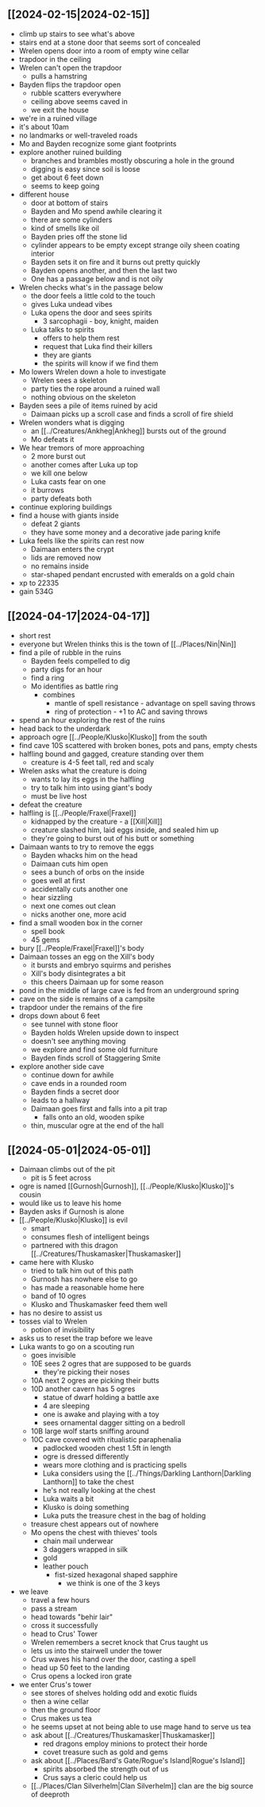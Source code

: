 ## [[2024-02-15|2024-02-15]]
- climb up stairs to see what's above
- stairs end at a stone door that seems sort of concealed
- Wrelen opens door into a room of empty wine cellar
- trapdoor in the ceiling
- Wrelen can't open the trapdoor
	- pulls a hamstring
- Bayden flips the trapdoor open
	- rubble scatters everywhere
	- ceiling above seems caved in
	- we exit the house
- we're in a ruined village
- it's about 10am
- no landmarks or well-traveled roads
- Mo and Bayden recognize some giant footprints
- explore another ruined building
	- branches and brambles mostly obscuring a hole in the ground
	- digging is easy since soil is loose
	- get about 6 feet down
	- seems to keep going
- different house
	- door at bottom of stairs
	- Bayden and Mo spend awhile clearing it
	- there are some cylinders
	- kind of smells like oil
	- Bayden pries off the stone lid
	- cylinder appears to be empty except strange oily sheen coating interior
	- Bayden sets it on fire and it burns out pretty quickly
	- Bayden opens another, and then the last two
	- One has a passage below and is not oily
- Wrelen checks what's in the passage below
	- the door feels a little cold to the touch
	- gives Luka undead vibes
	- Luka opens the door and sees spirits
		- 3 sarcophagii - boy, knight, maiden
	- Luka talks to spirits
		- offers to help them rest
		- request that Luka find their killers
		- they are giants
		- the spirits will know if we find them
- Mo lowers Wrelen down a hole to investigate
	- Wrelen sees a skeleton
	- party ties the rope around a ruined wall
	- nothing obvious on the skeleton
- Bayden sees a pile of items ruined by acid
	- Daimaan picks up a scroll case and finds a scroll of fire shield
- Wrelen wonders what is digging
	- an [[../Creatures/Ankheg|Ankheg]] bursts out of the ground
	- Mo defeats it
- We hear tremors of more approaching
	- 2 more burst out
	- another comes after Luka up top
	- we kill one below
	- Luka casts fear on one
	- it burrows
	- party defeats both
- continue exploring buildings
- find a house with giants inside
	- defeat 2 giants
	- they have some money and a decorative jade paring knife
- Luka feels like the spirits can rest now
	- Daimaan enters the crypt
	- lids are removed now
	- no remains inside
	- star-shaped pendant encrusted with emeralds on a gold chain
- xp to 22335
- gain 534G

## [[2024-04-17|2024-04-17]]
- short rest
- everyone but Wrelen thinks this is the town of [[../Places/Nin|Nin]]
- find a pile of rubble in the ruins
	- Bayden feels compelled to dig
	- party digs for an hour
	- find a ring
	- Mo identifies as battle ring
		- combines
			- mantle of spell resistance - advantage on spell saving throws
			- ring of protection - +1 to AC and saving throws
- spend an hour exploring the rest of the ruins
- head back to the underdark
- approach ogre [[../People/Klusko|Klusko]] from the south
- find cave 10S scattered with broken bones, pots and pans, empty chests
- halfling bound and gagged, creature standing over them
	- creature is 4-5 feet tall, red and scaly
- Wrelen asks what the creature is doing
	- wants to lay its eggs in the halfling
	- try to talk him into using giant's body
	- must be live host
- defeat the creature
- halfling is [[../People/Fraxel|Fraxel]]
	- kidnapped by the creature - a [[Xill|Xill]]
	- creature slashed him, laid eggs inside, and sealed him up
	- they're going to burst out of his butt or something
- Daimaan wants to try to remove the eggs
	- Bayden whacks him on the head
	- Daimaan cuts him open
	- sees a bunch of orbs on the inside
	- goes well at first
	- accidentally cuts another one
	- hear sizzling
	- next one comes out clean
	- nicks another one, more acid
- find a small wooden box in the corner
	- spell book
	- 45 gems
- bury [[../People/Fraxel|Fraxel]]'s body
- Daimaan tosses an egg on the Xill's body
	- it bursts and embryo squirms and perishes
	- Xill's body disintegrates a bit
	- this cheers Daimaan up for some reason
- pond in the middle of large cave is fed from an underground spring
- cave on the side is remains of a campsite
- trapdoor under the remains of the fire
- drops down about 6 feet
	- see tunnel with stone floor
	- Bayden holds Wrelen upside down to inspect
	- doesn't see anything moving
	- we explore and find some old furniture
	- Bayden finds scroll of Staggering Smite
- explore another side cave
	- continue down for awhile
	- cave ends in a rounded room
	- Bayden finds a secret door
	- leads to a hallway
	- Daimaan goes first and falls into a pit trap
		- falls onto an old, wooden spike
	- thin, muscular ogre at the end of the hall

## [[2024-05-01|2024-05-01]]
- Daimaan climbs out of the pit
	- pit is 5 feet across
- ogre is named [[Gurnosh|Gurnosh]], [[../People/Klusko|Klusko]]'s cousin
- would like us to leave his home
- Bayden asks if Gurnosh is alone
- [[../People/Klusko|Klusko]] is evil
	- smart
	- consumes flesh of intelligent beings
	- partnered with this dragon [[../Creatures/Thuskamasker|Thuskamasker]]
- came here with Klusko
	- tried to talk him out of this path
	- Gurnosh has nowhere else to go
	- has made a reasonable home here
	- band of 10 ogres
	- Klusko and Thuskamasker feed them well
- has no desire to assist us
- tosses vial to Wrelen
	- potion of invisibility
- asks us to reset the trap before we leave
- Luka wants to go on a scouting run
	- goes invisible
	- 10E sees 2 ogres that are supposed to be guards
		- they're picking their noses
	- 10A next 2 ogres are picking their butts
	- 10D another cavern has 5 ogres
		- statue of dwarf holding a battle axe
		- 4 are sleeping
		- one is awake and playing with a toy
		- sees ornamental dagger sitting on a bedroll
	- 10B large wolf starts sniffing around
	- 10C cave covered with ritualistic paraphenalia
		- padlocked wooden chest 1.5ft in length
		- ogre is dressed differently
		- wears more clothing and is practicing spells
		- Luka considers using the [[../Things/Darkling Lanthorn|Darkling Lanthorn]] to take the chest
		- he's not really looking at the chest
		- Luka waits a bit
		- Klusko is doing something
		- Luka puts the treasure chest in the bag of holding
	- treasure chest appears out of nowhere
	- Mo opens the chest with thieves' tools
		- chain mail underwear
		- 3 daggers wrapped in silk
		- gold
		- leather pouch
			- fist-sized hexagonal shaped sapphire
				- we think is one of the 3 keys
- we leave
	- travel a few hours
	- pass a stream
	- head towards "behir lair"
	- cross it successfully
	- head to Crus' Tower
	- Wrelen remembers a secret knock that Crus taught us
	- lets us into the stairwell under the tower
	- Crus waves his hand over the door, casting a spell
	- head up 50 feet to the landing
	- Crus opens a locked iron grate
- we enter Crus's tower
	- see stores of shelves holding odd and exotic fluids
	- then a wine cellar
	- then the ground floor
	- Crus makes us tea
	- he seems upset at not being able to use mage hand to serve us tea
	- ask about [[../Creatures/Thuskamasker|Thuskamasker]]
		- red dragons employ minions to protect their horde
		- covet treasure such as gold and gems
	- ask about [[../Places/Bard's Gate/Rogue's Island|Rogue's Island]]
		- spirits absorbed the strength out of us
		- Crus says a cleric could help us
	- [[../Places/Clan Silverhelm|Clan Silverhelm]] clan are the big source of deeproth